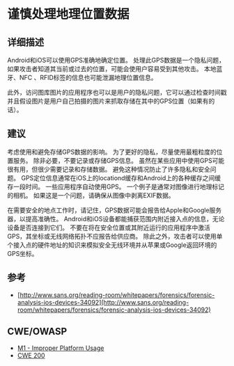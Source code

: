 # 谨慎处理地理位置数据

## 详细描述

Android和iOS可以使用GPS准确地确定位置。 处理此GPS数据是一个隐私问题，如果攻击者知道其当前或过去的位置，可能会使用户容易受到其他攻击。 本地蓝牙、NFC 、RFID标签的信息也可能泄漏地理位置信息。

此外，访问图库图片的应用程序也可以是用户的隐私问题，它可以通过检查时间戳并且假设图片是用户自己拍摄的图片来抓取存储在其中的GPS位置（如果有的话）。

## 建议

考虑使用和避免存储GPS数据的影响。 为了更好的隐私，尽量使用最粗粒度的位置服务。 除非必要，不要记录或存储GPS信息。 虽然在某些应用中使用GPS可能很有用，但很少需要记录和存储数据。 避免这种情况防止了许多隐私和安全问题。 GPS定位信息通常在iOS上的locationd缓存和Android上的各种缓存之间缓存一段时间。 一些应用程序自动使用GPS。 一个例子是通常对图像进行地理标记的相机。 如果这是一个问题，请确保从图像中剥离EXIF数据。

在需要安全的地点工作时，请记住，GPS数据可能会报告给Apple和Google服务器，以提高准确性。 Android和iOS设备都能捕获范围内附近接入点的信息，无论设备是否连接到它们。 不要在将在安全位置或其附近运行的应用程序中激活GPS，其坐标或无线网络拓扑不应报告给供应商。 除此之外，攻击者可以使用单个接入点的硬件地址的知识来模拟安全无线环境并从苹果或Google返回环境的GPS坐标。

## 参考

 * [http://www.sans.org/reading-room/whitepapers/forensics/forensic-analysis-ios-devices-34092](http://www.sans.org/reading-room/whitepapers/forensics/forensic-analysis-ios-devices-34092)

## CWE/OWASP

* [M1 - Improper Platform Usage](https://www.owasp.org/index.php/Mobile_Top_10_2016-M1-Improper_Platform_Usage)
* [CWE 200](http://cwe.mitre.org/data/definitions/200.html)
